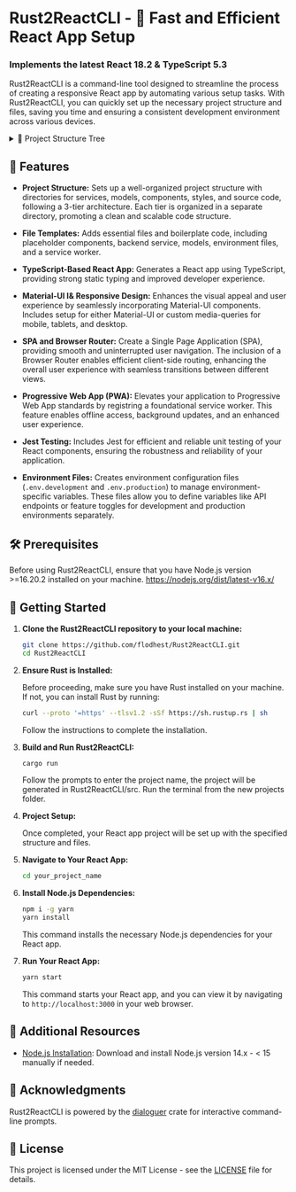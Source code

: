 # Rust2ReactCLI - 🦀 Fast and Efficient React App Setup

### Implements the latest **React 18.2** & **TypeScript 5.3**

Rust2ReactCLI is a command-line tool designed to streamline the process of creating a responsive React app by automating various setup tasks. With Rust2ReactCLI, you can quickly set up the necessary project structure and files, saving you time and ensuring a consistent development environment across various devices.

<details>
  <summary>🌲 Project Structure Tree</summary>
<pre>
project_name/
├── public/
│ ├── index.html
│ ├── manifest.json
│ └── service-worker.js
├── src/
│ ├── Components/
│ │ ├── Home/
│ │ │ ├── Home.tsx
│ │ │ └── Home.scss
│ │ │ └── Home.test.tsx
│ │ ├── PlaceholderComponent1/
│ │ │ ├── PlaceholderComponent1.tsx
│ │ │ └── PlaceholderComponent1.scss
│ │ │ └── PlaceholderComponent1.test.tsx
│ │ └── PlaceholderComponent2/
│ │ ├── PlaceholderComponent2.tsx
│ │ └── PlaceholderComponent2.scss
│ │ └── PlaceholderComponent2.test.tsx
│ ├── Middleware/
│ │ └── middleware.tsx
│ ├── Models/
│ │ └── PlaceholderModel.tsx
│ ├── Service/
│ │ └── BackendService.ts
│ ├── Styles/
│ │ ├── main.scss
│ │ └── theme.js
│ ├── Utils/
│ │ └── utils.tsx
│ ├── App.tsx
│ └── index.tsx
├── .env.development
├── .env.production
├── .gitignore
├── package.json
├── tsconfig.json
└── webpack.config.js
</pre>
</details>

## 🚀 Features

- **Project Structure:** Sets up a well-organized project structure with directories for services, models, components, styles, and source code, following a 3-tier architecture. Each tier is organized in a separate directory, promoting a clean and scalable code structure.

- **File Templates:** Adds essential files and boilerplate code, including placeholder components, backend service, models, environment files, and a service worker.

- **TypeScript-Based React App:** Generates a React app using TypeScript, providing strong static typing and improved developer experience.

- **Material-UI I& Responsive Design:** Enhances the visual appeal and user experience by seamlessly incorporating Material-UI components. Includes setup for either Material-UI or custom media-queries for mobile, tablets, and desktop.

- **SPA and Browser Router:** Create a Single Page Application (SPA), providing smooth and uninterrupted user navigation. The inclusion of a Browser Router enables efficient client-side routing, enhancing the overall user experience with seamless transitions between different views.

- **Progressive Web App (PWA):** Elevates your application to Progressive Web App standards by registring a foundational service worker. This feature enables offline access, background updates, and an enhanced user experience.

- **Jest Testing:** Includes Jest for efficient and reliable unit testing of your React components, ensuring the robustness and reliability of your application.

- **Environment Files:** Creates environment configuration files (`.env.development` and `.env.production`) to manage environment-specific variables. These files allow you to define variables like API endpoints or feature toggles for development and production environments separately.


## 🛠 Prerequisites

Before using Rust2ReactCLI, ensure that you have Node.js version >=16.20.2 installed on your machine. https://nodejs.org/dist/latest-v16.x/

## 🏁 Getting Started

1. **Clone the Rust2ReactCLI repository to your local machine:**

    ```bash
    git clone https://github.com/flodhest/Rust2ReactCLI.git
    cd Rust2ReactCLI
    ```

2. **Ensure Rust is Installed:**

    Before proceeding, make sure you have Rust installed on your machine. If not, you can install Rust by running:

    ```bash
    curl --proto '=https' --tlsv1.2 -sSf https://sh.rustup.rs | sh
    ```

    Follow the instructions to complete the installation.

3. **Build and Run Rust2ReactCLI:**

    ```bash
    cargo run
    ```

    Follow the prompts to enter the project name, the project will be generated in Rust2ReactCLI/src. Run the terminal from the new projects folder. 

4. **Project Setup:**

    Once completed, your React app project will be set up with the specified structure and files.

5. **Navigate to Your React App:**

    ```bash
    cd your_project_name
    ```

6. **Install Node.js Dependencies:**

    ```bash
    npm i -g yarn
    yarn install
    ```

    This command installs the necessary Node.js dependencies for your React app.

7. **Run Your React App:**

    ```bash
    yarn start
    ```

    This command starts your React app, and you can view it by navigating to `http://localhost:3000` in your web browser.

## 🚧 Additional Resources

- [Node.js Installation](https://nodejs.org/en/download/): Download and install Node.js version 14.x - < 15 manually if needed.

## 🙏 Acknowledgments

Rust2ReactCLI is powered by the [dialoguer](https://crates.io/crates/dialoguer) crate for interactive command-line prompts.

## 📄 License

This project is licensed under the MIT License - see the [LICENSE](LICENSE) file for details.
